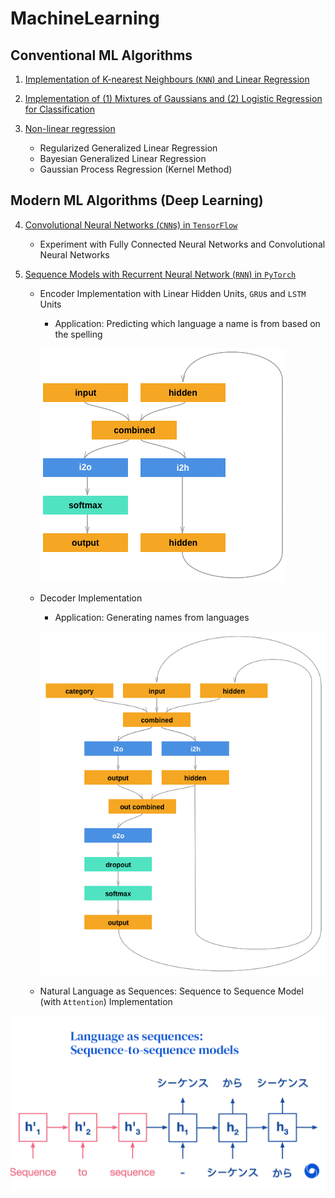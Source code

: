 # MachineLearning

## Conventional ML Algorithms
   1. [Implementation of K-nearest Neighbours (`KNN`) and Linear Regression](./A1)
   
   2. [Implementation of (1) Mixtures of Gaussians and (2) Logistic Regression for Classification](./A2)
   
   3. [Non-linear regression](./A3)
      - Regularized Generalized Linear Regression
      - Bayesian Generalized Linear Regression
      - Gaussian Process Regression (Kernel Method)

## Modern ML Algorithms (Deep Learning)
   4. [Convolutional Neural Networks (`CNN`s) in `TensorFlow`](./A4)
      - Experiment with Fully Connected Neural Networks and Convolutional Neural Networks
      
   5. [Sequence Models with Recurrent Neural Network (`RNN`) in `PyTorch`](./A5)
      - Encoder Implementation with Linear Hidden Units, `GRU`s and `LSTM` Units 
         - Application: Predicting which language a name is from based on the spelling
         
         ![](./assets/encoder.png)
         
      - Decoder Implementation
         - Application: Generating names from languages
         
         ![](./assets/decoder.png)
         
       - Natural Language as Sequences: Sequence to Sequence Model (with `Attention`) Implementation

   ![](./assets/SeqToSeq.png)
   
